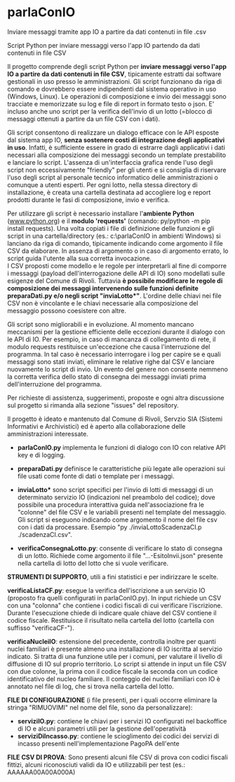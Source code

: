 # parlaConIO
Inviare messaggi tramite app IO a partire da dati contenuti in file .csv

Script Python per inviare messaggi verso l'app IO partendo da dati contenuti in file CSV

Il progetto comprende degli script Python per **inviare messaggi verso l'app IO a partire da dati contenuti in file CSV**, tipicamente estratti dai software gestionali in uso presso le amministrazioni. Gli script funzionano da riga di comando e dovrebbero essere indipendenti dal sistema operativo in uso (Windows, Linux).
Le operazioni di composizione e invio dei messaggi sono tracciate e memorizzate su log e file di report in formato testo o json. E' incluso anche uno script per la verifica dell'invio di un lotto (=blocco di messaggi ottenuti a partire da un file CSV con i dati).

Gli script consentono di realizzare un dialogo efficace con le API esposte dal sistema app IO, **senza sostenere costi di integrazione degli applicativi in uso**. Infatti, è sufficiente essere in grado di estrarre dagli applicativi i dati necessari alla composizione dei messaggi secondo un template prestabilito e lanciare lo script. L'assenza di un'interfaccia grafica rende l'uso degli script non eccessivamente "friendly" per gli utenti e si consiglia di riservare l'uso degli script al personale tecnico informatico delle amministrazioni o comunque a utenti esperti. Per ogni lotto, nella stessa directory di installazione, è creata una cartella destinata ad accogliere log e report prodotti durante le fasi di composizione, invio e verifica.

Per utilizzare gli script è necessario installare l'**ambiente Python** (www.python.org) e il **modulo 'requests'** (comando: py/python -m pip install requests). 
Una volta copiati i file di definizione delle funzioni e gli script in una cartella/directory (es.: c:\parlaConIO in ambienti Windows) si lanciano da riga di comando, tipicamente indicando come argomento il file CSV da elaborare. In assenza di argomento o in caso di argomento errato, lo script guida l'utente alla sua corretta invocazione.\
I CSV proposti come modello e le regole per interpretarli al fine di comporre i messaggi (payload dell'interrogazione delle API di IO) sono modellati sulle esigenze del Comune di Rivoli. Tuttavia **è possibile modificare le regole di composizione dei messaggi intervenendo sulle funzioni definite preparaDati.py e/o negli script "inviaLotto\*"**. L'ordine delle chiavi nei file CSV non è vincolante e le chiavi necessarie alla composizione del messaggio possono coesistere con altre.

Gli script sono migliorabili e in evoluzione. Al momento mancano meccanismi per la gestione efficiente delle eccezioni durante il dialogo con le API di IO. Per esempio, in caso di mancanza di collegamento di rete, il modulo requests restituisce un'eccezione che causa l'interruzione del programma. In tal caso è necessario interrogare i log per capire se e quali messaggi sono stati inviati, eliminare le relative righe dal CSV e lanciare nuovamente lo script di invio. Un evento del genere non consente nemmeno la corretta verifica dello stato di consegna dei messaggi inviati prima dell'interruzione del programma.

Per richieste di assistenza, suggerimenti, proposte e ogni altra discussione sul progetto si rimanda alla sezione "issues" del repository.

Il progetto è ideato e mantenuto dal Comune di Rivoli, Servzio SIA (Sistemi Informativi e Archivistici) ed è aperto alla collaborazione delle amministrazioni interessate.

- **parlaConIO.py** implementa le funzioni di dialogo con IO con relative API key e di logging. 

- **preparaDati.py** definisce le caratteristiche più legate alle operazioni sui file usati come fonte di dati o template per i messaggi.

- **inviaLotto\*** sono script specifici per l'invio di lotti di messaggi di un determinato servizio IO (indicazioni nel preambolo del codice); dove possibile una procedura interattiva guida nell'associazione fra le "colonne" del file CSV e le variabili presenti nel template del messaggio. Gli script si eseguono indicando come argomento il nome del file csv con i dati da processare. Esempio "py ./inviaLottoScadenzaCI.p ./scadenzaCI.csv".

- **verificaConsegnaLotto.py**: consente di verificare lo stato di consegna di un lotto. Richiede come argomento il file "...-EsitoInvii.json" presente nella cartella di lotto del lotto che si vuole verificare.

**STRUMENTI DI SUPPORTO**, utili a fini statistici e per indirizzare le scelte.

**verificaListaCF.py**: esegue la verifica dell'iscrizione a un servizio IO (proposto fra quelli configurati in parlaConIO.py). In input richiede un CSV con una "colonna" che contiene i codici fiscali di cui verificare l'iscrizione. Durante l'esecuzione chiede di indicare quale chiave del CSV contiene il codice fiscale. Restituisce il risultato nella cartella del lotto (cartella con suffisso "verificaCF-<servizioIO>").

**verificaNucleiIO**: estensione del precedente, controlla inoltre per quanti nuclei familiari è presente almeno una installazione di IO iscritta al servizio indicato. Si tratta di una funzione utile per i comuni, per valutare il livello di diffusione di IO sul proprio territorio. Lo script si attende in input un file CSV con due colonne, la prima con il codice fiscale la seconda con un codice identificativo del nucleo familiare. Il conteggio dei nuclei familiari con IO è annotato nel file di log, che si trova nella cartella del lotto.
  
**FILE DI CONFIGURAZIONE** (i file presenti, per i quali occorre eliminare la stringa "RIMUOVIMI" nel nome del file, sono da personalizzare):
- **serviziIO.py**: contiene le chiavi per i servizi IO configurati nel backoffice di IO e alcuni parametri utili per la gestione dell'operatività
- **serviziDiIncasso.py**: contiene le scioglimento dei codici dei servizi di incasso presenti nell'implementazione PagoPA dell'ente
  
**FILE CSV DI PROVA**: Sono presenti alcuni file CSV di prova con codici fiscali fittizi, alcuni riconosciuti validi da IO e utilizzabili per test (es.: AAAAAA00A00A000A)
